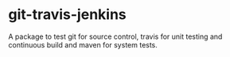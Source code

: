 # git-travis-jenkins

A package to test git for source control, travis for unit testing and continuous build and maven for system tests.
